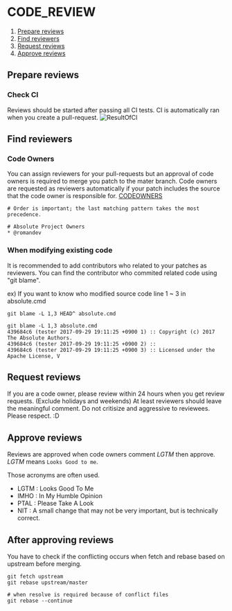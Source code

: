 # CODE_REVIEW
1. [Prepare reviews](#preparereviews)
2. [Find reviewers](#findreviewers)
3. [Request reviews](#requestreviews)
4. [Approve reviews](#approvereviews)

## <a name="preparereviews"></a>Prepare reviews
### Check CI
Reviews should be started after passing all CI tests. CI is automatically ran when you create a pull-request.
![ResultOfCI](https://hyungheo.github.io/png/ci.sample.png)

## <a name="findreviewers"></a>Find reviewers

### Code Owners
You can assign reviewers for your pull-requests but an approval of code owners is required to merge you patch to the mater branch.
Code owners are requested as reviewers automatically if your patch includes the source that the code owner is responsible for.
[CODEOWNERS](https://github.com/lunchclass/absolute/blob/master/CODEOWNERS)
   ```
   # Order is important; the last matching pattern takes the most precedence.

   # Absolute Project Owners
   * @romandev
   ```

### When modifying existing code
It is recommended to add contributors who related to your patches as reviewers.
You can find the contributor who commited related code using "git blame".

ex) If you want to know who modified source code line 1 ~ 3 in absolute.cmd
   ```
   git blame -L 1,3 HEAD^ absolute.cmd

   git blame -L 1,3 absolute.cmd
   439684c6 (tester 2017-09-29 19:11:25 +0900 1) :: Copyright (c) 2017 The Absolute Authors.
   439684c6 (tester 2017-09-29 19:11:25 +0900 2) ::
   439684c6 (tester 2017-09-29 19:11:25 +0900 3) :: Licensed under the Apache License, V
   ```

## <a name="requestreviews"></a>Request reviews
If you are a code owner, please review within 24 hours when you get review requests. (Exclude holidays and weekends)
At least reviewers should leave the meaningful comment.
Do not critisize and aggressive to reviewees. Please respect. :D

## <a name="approvereviews"></a>Approve reviews
Reviews are approved when code owners comment *LGTM* then approve. *LGTM* means `Looks Good to me`.

Those acronyms are often used.
 * LGTM : Looks Good To Me
 * IMHO : In My Humble Opinion
 * PTAL : Please Take A Look
 * NIT :  A small change that may not be very important, but is technically correct.


## After approving reviews
You have to check if the conflicting occurs when fetch and rebase based on upstream before merging.
   ```
   git fetch upstream
   git rebase upstream/master

# when resolve is required because of conflict files
   git rebase --continue
   ```

